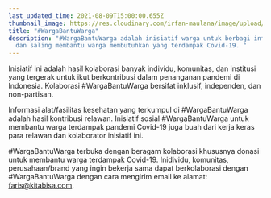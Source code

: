 ```yaml
---
last_updated_time: 2021-08-09T15:00:00.655Z
thumbnail_image: https://res.cloudinary.com/irfan-maulana/image/upload/v1628520288/wbw-about-page-cover.png
title: "#WargaBantuWarga"
description: "#WargaBantuWarga adalah inisiatif warga untuk berbagi informasi
  dan saling membantu warga membutuhkan yang terdampak Covid-19. "
---
```

Inisiatif ini adalah hasil kolaborasi banyak individu, komunitas, dan institusi yang tergerak untuk ikut berkontribusi dalam penanganan pandemi di Indonesia. Kolaborasi #WargaBantuWarga bersifat inklusif, independen, dan non-partisan. 

Informasi alat/fasilitas kesehatan yang terkumpul di #WargaBantuWarga adalah hasil kontribusi relawan. Inisiatif sosial #WargaBantuWarga untuk membantu warga terdampak pandemi Covid-19 juga buah dari kerja keras para relawan dan kolaborator inisiatif ini.

\#WargaBantuWarga terbuka dengan beragam kolaborasi khususnya donasi untuk membantu warga terdampak Covid-19. Inidividu, komunitas, perusahaan/brand yang ingin bekerja sama dapat berkolaborasi dengan #WargaBantuWarga dengan cara mengirim email ke alamat: faris@kitabisa.com.